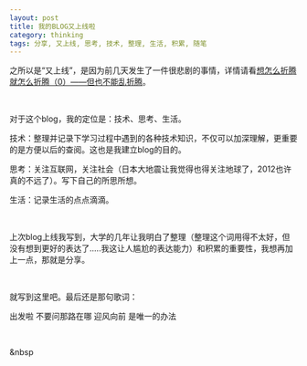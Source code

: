 ```yaml
---
layout: post
title: 我的BLOG又上线啦 
category: thinking
tags: 分享, 又上线, 思考, 技术, 整理, 生活, 积累, 随笔 
---
```


之所以是“又上线”，是因为前几天发生了一件很悲剧的事情，详情请看[想怎么折腾就怎么折腾（0）——但也不能乱折腾][1]。

&nbsp;

对于这个blog，我的定位是：技术、思考、生活。

技术：整理并记录下学习过程中遇到的各种技术知识，不仅可以加深理解，更重要的是方便以后的查阅。这也是我建立blog的目的。

思考：关注互联网，关注社会（日本大地震让我觉得也得关注地球了，2012也许真的不远了）。写下自己的所思所想。

生活：记录生活的点点滴滴。

&nbsp;

上次blog上线我写到，大学的几年让我明白了整理（整理这个词用得不太好，但没有想到更好的表达了.....我这让人尴尬的表达能力）和积累的重要性，我想再加上一点，那就是分享。

&nbsp;

就写到这里吧。最后还是那句歌词：

出发啦 不要问那路在哪 迎风向前 是唯一的办法

&nbsp;

&nbsp

[1]: http://www.li-hao.info/blog/?p=23
